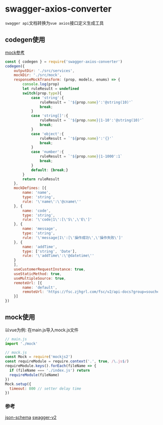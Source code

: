 # swagger-axios-converter
`swagger api`文档转换为`vue axios`接口定义生成工具

## codegen使用
[mock参考](http://mockjs.com/examples.html)
```js
const { codegen } = require('swagger-axios-converter')
codegen({
    outputDir: './src/services',
    mockDir: './src/mock',
    responseMockTransform: (prop, models, enums) => {
    	console.log(prop)
    	let ruleResult = undefined
    	switch(prop.type){
	        case 'string':{
	            ruleResult = `'${prop.name}':'@string(10)'`
	            break;
	        }
	        case 'string[]':{
	            ruleResult = `'${prop.name}|1-10':'@string(10)'`
	            break;
	        }
	        case 'object':{
	            ruleResult = `'${prop.name}':'{}'`
	            break;
	        }
	        case 'number':{
	            ruleResult = `'${prop.name}|1-1000':1`
	            break;
	        }
	        default: {break;}
	    }
	    return ruleResult
    },
    mockDefines: [{
        name: 'name',
        type: 'string',
        rule: '\'name\':\'@cname\''
    }, {
        name: 'code',
        type: 'string',
        rule: '\'code|1\':[\'S\',\'E\']'
    }, {
        name: 'message',
        type: 'string',
        rule: '\'message|1\':[\'操作成功\',\'操作失败\']'
    }, {
        name: 'addTime',
        type: ['string', 'Date'],
        rule: '\'addTime\':\'@datetime\''
    }
    ],
    useCustomerRequestInstance: true,
    useStaticMethod: true,
    useMultipleSource: true,
    remoteUrl: [{
        name: 'default',
        remoteUrl: 'https://fsc.zjhgrl.com/fsc/v2/api-docs?group=souche'
    }]
})
```

## mock使用
以vue为例: 在main.js导入mock.js文件
```js
// main.js
import './mock'

// mock.js
const Mock = require('mockjs2')
const requireModule = require.context('.', true, /\.js$/)
requireModule.keys().forEach(fileName => {
  if (fileName === './index.js') return
  requireModule(fileName)
})
Mock.setup({
  timeout: 800 // setter delay time
})
````

### 参考
[json-schema](https://tools.ietf.org/html/draft-fge-json-schema-validation-00)
[swagger-v2](https://swagger.io/specification/v2/)
